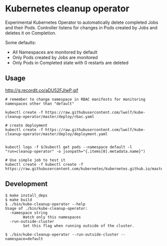 # Kubernetes cleanup operator

Experimental Kubernetes Operator to automatically delete completed Jobs and their Pods.
Controller listens for changes in Pods created by Jobs and deletes it on Completion.

Some defaults:
* All Namespaces are monitored by default
* Only Pods created by Jobs are monitored
* Only Pods in Completed state with 0 restarts are deleted

## Usage
http://g.recordit.co/aDU52FJIwP.gif

```
# remember to change namespace in RBAC manifests for monitoring namespaces other than "default"

kubectl create -f https://raw.githubusercontent.com/lwolf/kube-cleanup-operator/master/deploy/rbac.yaml

# create deployment
kubectl create -f https://raw.githubusercontent.com/lwolf/kube-cleanup-operator/master/deploy/deployment.yaml


kubectl logs -f $(kubectl get pods --namespace default -l "run=cleanup-operator" -o jsonpath="{.items[0].metadata.name}")

# Use simple job to test it
kubectl create -f kubectl create -f https://raw.githubusercontent.com/kubernetes/kubernetes.github.io/master/docs/concepts/workloads/controllers/job.yaml
```


## Development

```
$ make install_deps
$ make build
$ ./bin/kube-cleanup-operator --help
Usage of ./bin/kube-cleanup-operator:
  -namespace string
    	Watch only this namespaces
  -run-outside-cluster
    	Set this flag when running outside of the cluster.

$ ./bin/kube-cleanup-operator --run-outside-cluster --namespace=default
```
